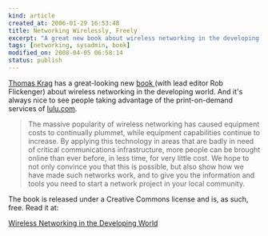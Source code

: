 ```yaml
--- 
kind: article
created_at: 2006-01-29 16:53:48
title: Networking Wirelessly, Freely
excerpt: "A great new book about wireless networking in the developing world"
tags: [networking, sysadmin, book]
modified_on: 2008-04-05 06:58:14
status: publish
---
```


<a href="http://multiplicity.dk/2006/01/wireless-networking-in-the-developing-world/">Thomas Krag</a> has a great-looking new <a href="http://wndw.net/news.html">book </a>(with lead editor Rob Flickenger) about wireless networking in the developing world. And it's always nice to see people taking advantage of the print-on-demand services of <a href="http://www.lulu.com">lulu.com</a>. 


<blockquote class="large">
The massive popularity of wireless networking has caused equipment costs to continually plummet, while equipment capabilities continue to increase. By applying this technology in areas that are badly in need of critical communications infrastructure, more people can be brought online than ever before, in less time, for very little cost. We hope to not only convince you that this is possible, but also show how we have made such networks work, and to give you the information and tools you need to start a network project in your local community.</blockquote>


The book is released under a Creative Commons license and is, as such, free. Read it at: 

<a href="http://wndw.net/news.html">Wireless Networking in the Developing World</a>
